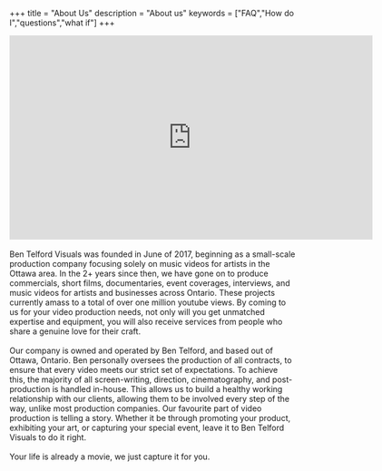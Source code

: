 +++
title = "About Us"
description = "About us"
keywords = ["FAQ","How do I","questions","what if"]
+++
<iframe width="640" height="360" src="https://www.youtube.com/embed/frpRvLK51yE?controls=0" frameborder="0" allow="accelerometer; autoplay; encrypted-media; gyroscope; picture-in-picture" allowfullscreen></iframe>
<br>
<br>
Ben Telford Visuals was founded in June of 2017, beginning as a small-scale production company focusing solely on music videos for artists in the Ottawa area. In the 2+ years since then, we have gone on to produce commercials, short films, documentaries, event coverages, interviews, and music videos for artists and businesses across Ontario. These projects currently amass to a total of over one million youtube views. By coming to us for your video production needs, not only will you get unmatched expertise and equipment, you will also receive services from people who share a genuine love for their craft.
<br>
<br>
Our company is owned and operated by Ben Telford, and based out of Ottawa, Ontario. Ben personally oversees the production of all contracts, to ensure that every video meets our strict set of expectations. To achieve this, the majority of all screen-writing, direction, cinematography, and post-production is handled in-house. This allows us to build a healthy working relationship with our clients, allowing them to be involved every step of the way, unlike most production companies. Our favourite part of video production is telling a story. Whether it be through promoting your product, exhibiting your art, or capturing your special event, leave it to Ben Telford Visuals to do it right. 
<br>
<br>
Your life is already a movie, we just capture it for you.
<br>
<br>
<br>
<br>
